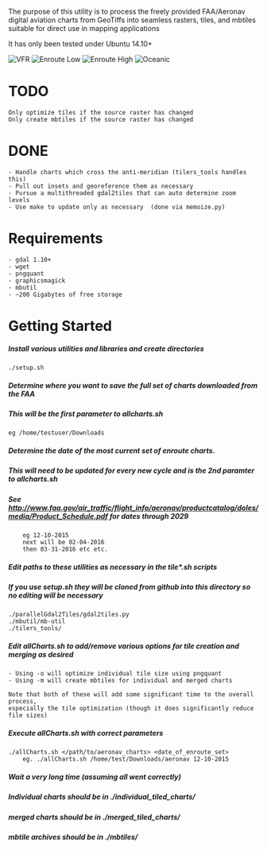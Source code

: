 The purpose of this utility is to process the freely provided FAA/Aeronav
digital aviation charts from GeoTiffs into seamless rasters, tiles, and mbtiles suitable for
direct use in mapping applications

It has only been tested under Ubuntu 14.10+

![VFR](https://raw.github.com/jlmcgraw/aviationCharts/master/Screenshots/VFR-Western_Hemisphere.png)
![Enroute Low](https://raw.github.com/jlmcgraw/aviationCharts/master/Screenshots/IFR_LOW-Western_Hemisphere.png)
![Enroute High](https://raw.github.com/jlmcgraw/aviationCharts/master/Screenshots/IFR_HIGH-Western_Hemisphere.png)
![Oceanic](https://raw.github.com/jlmcgraw/aviationCharts/master/Screenshots/Oceanic.png)

# TODO
    Only optimize tiles if the source raster has changed
    Only create mbtiles if the source raster has changed
    
# DONE
    - Handle charts which cross the anti-meridian (tilers_tools handles this)
    - Pull out insets and georeference them as necessary
    - Pursue a multithreaded gdal2tiles that can auto determine zoom levels
    - Use make to update only as necessary  (done via memoize.py)
        
# Requirements
    - gdal 1.10+
    - wget
    - pngquant 
    - graphicsmagick 
    - mbutil 
    - ~200 Gigabytes of free storage
    
# Getting Started
##### Install various utilities and libraries and create directories
```
./setup.sh
```
##### Determine where you want to save the full set of charts downloaded from the FAA
##### This will be the first parameter to allcharts.sh
    eg /home/testuser/Downloads
    
##### Determine the date of the most current set of enroute charts.  
##### This will need to be updated for every new cycle and is the 2nd paramter to allcharts.sh
##### See http://www.faa.gov/air_traffic/flight_info/aeronav/productcatalog/doles/media/Product_Schedule.pdf for dates through 2029
```
    eg 12-10-2015
    next will be 02-04-2016
    then 03-31-2016 etc etc.
```
##### Edit paths to these utilities as necessary in the tile*.sh scripts
##### If you use setup.sh they will be cloned from github into this directory so no editing will be necessary
```
./parallelGdal2Tiles/gdal2tiles.py
./mbutil/mb-util
./tilers_tools/
```
##### Edit allCharts.sh to add/remove various options for tile creation and merging as desired
    - Using -o will optimize individual tile size using pngquant
    - Using -m will create mbtiles for individual and merged charts
    
    Note that both of these will add some significant time to the overall process,
    especially the tile optimization (though it does significantly reduce file sizes)

##### Execute allCharts.sh with correct parameters
```
./allCharts.sh </path/to/aeronav_charts> <date_of_enroute_set>
    eg. ./allCharts.sh /home/test/Downloads/aeronav 12-10-2015
```
##### Wait a very long time (assuming all went correctly)
##### Individual charts should be in ./individual_tiled_charts/
##### merged charts should be in ./merged_tiled_charts/
##### mbtile archives should be in ./mbtiles/
